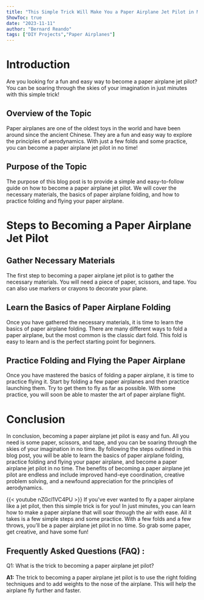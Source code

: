 ```yaml
---
title: "This Simple Trick Will Make You a Paper Airplane Jet Pilot in Minutes!"
ShowToc: true 
date: "2023-11-11"
author: "Bernard Reando" 
tags: ["DIY Projects","Paper Airplanes"]
---
```

# Introduction

Are you looking for a fun and easy way to become a paper airplane jet pilot? You can be soaring through the skies of your imagination in just minutes with this simple trick!

## Overview of the Topic

Paper airplanes are one of the oldest toys in the world and have been around since the ancient Chinese. They are a fun and easy way to explore the principles of aerodynamics. With just a few folds and some practice, you can become a paper airplane jet pilot in no time!

## Purpose of the Topic

The purpose of this blog post is to provide a simple and easy-to-follow guide on how to become a paper airplane jet pilot. We will cover the necessary materials, the basics of paper airplane folding, and how to practice folding and flying your paper airplane.

# Steps to Becoming a Paper Airplane Jet Pilot

## Gather Necessary Materials

The first step to becoming a paper airplane jet pilot is to gather the necessary materials. You will need a piece of paper, scissors, and tape. You can also use markers or crayons to decorate your plane.

## Learn the Basics of Paper Airplane Folding

Once you have gathered the necessary materials, it is time to learn the basics of paper airplane folding. There are many different ways to fold a paper airplane, but the most common is the classic dart fold. This fold is easy to learn and is the perfect starting point for beginners.

## Practice Folding and Flying the Paper Airplane

Once you have mastered the basics of folding a paper airplane, it is time to practice flying it. Start by folding a few paper airplanes and then practice launching them. Try to get them to fly as far as possible. With some practice, you will soon be able to master the art of paper airplane flight.

# Conclusion

In conclusion, becoming a paper airplane jet pilot is easy and fun. All you need is some paper, scissors, and tape, and you can be soaring through the skies of your imagination in no time. By following the steps outlined in this blog post, you will be able to learn the basics of paper airplane folding, practice folding and flying your paper airplane, and become a paper airplane jet pilot in no time. The benefits of becoming a paper airplane jet pilot are endless and include improved hand-eye coordination, creative problem solving, and a newfound appreciation for the principles of aerodynamics.

{{< youtube nZGcl1VC4PU >}} 
If you’ve ever wanted to fly a paper airplane like a jet pilot, then this simple trick is for you! In just minutes, you can learn how to make a paper airplane that will soar through the air with ease. All it takes is a few simple steps and some practice. With a few folds and a few throws, you’ll be a paper airplane jet pilot in no time. So grab some paper, get creative, and have some fun!

## Frequently Asked Questions (FAQ) :
Q1: What is the trick to becoming a paper airplane jet pilot?

**A1:** The trick to becoming a paper airplane jet pilot is to use the right folding techniques and to add weights to the nose of the airplane. This will help the airplane fly further and faster.





